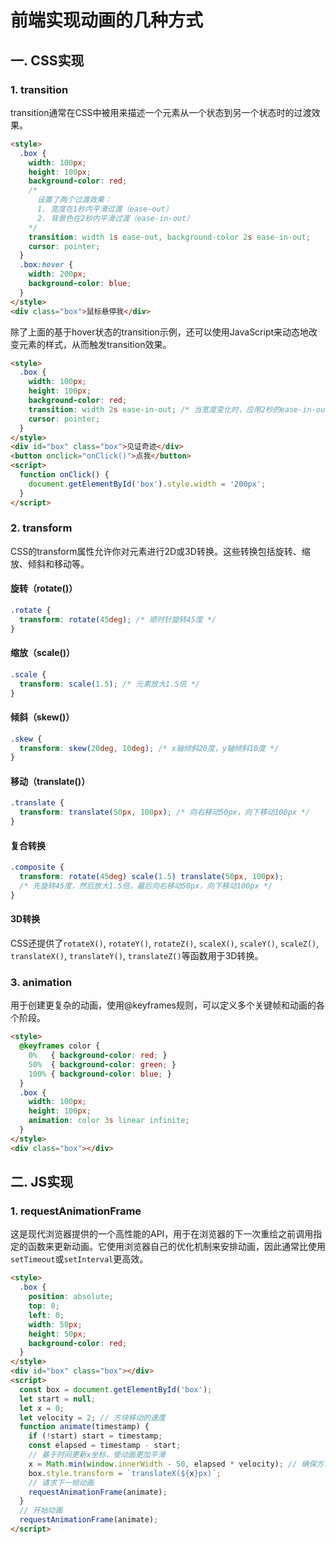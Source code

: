 # 前端实现动画的几种方式

## 一. CSS实现

### 1. transition

transition通常在CSS中被用来描述一个元素从一个状态到另一个状态时的过渡效果。

```html
<style>
  .box {
    width: 100px;
    height: 100px;
    background-color: red;
    /*       
      设置了两个过渡效果：
      1. 宽度在1秒内平滑过渡（ease-out）
      2. 背景色在2秒内平滑过渡（ease-in-out）
    */
    transition: width 1s ease-out, background-color 2s ease-in-out;
    cursor: pointer;
  }
  .box:hover {
    width: 200px;
    background-color: blue;
  }
</style>
<div class="box">鼠标悬停我</div>
```

除了上面的基于hover状态的transition示例，还可以使用JavaScript来动态地改变元素的样式，从而触发transition效果。

```html
<style>
  .box {
    width: 100px;
    height: 100px;
    background-color: red;
    transition: width 2s ease-in-out; /* 当宽度变化时，应用2秒的ease-in-out过渡效果 */
    cursor: pointer;
  }
</style>
<div id="box" class="box">见证奇迹</div>
<button onclick="onClick()">点我</button>
<script>
  function onClick() {
    document.getElementById('box').style.width = '200px';
  }
</script>
```

### 2. transform

CSS的transform属性允许你对元素进行2D或3D转换。这些转换包括旋转、缩放、倾斜和移动等。

#### 旋转（rotate()）

```css
.rotate {
  transform: rotate(45deg); /* 顺时针旋转45度 */
}
```

#### 缩放（scale()）

```css
.scale {
  transform: scale(1.5); /* 元素放大1.5倍 */
}
```

#### 倾斜（skew()）

```css
.skew {
  transform: skew(20deg, 10deg); /* x轴倾斜20度，y轴倾斜10度 */
}
```

#### 移动（translate()）

```css
.translate {
  transform: translate(50px, 100px); /* 向右移动50px，向下移动100px */
}
```

#### 复合转换

```css
.composite {
  transform: rotate(45deg) scale(1.5) translate(50px, 100px);
  /* 先旋转45度，然后放大1.5倍，最后向右移动50px，向下移动100px */
}
```

#### 3D转换

CSS还提供了`rotateX()`, `rotateY()`, `rotateZ()`, `scaleX()`, `scaleY()`, `scaleZ()`, `translateX()`, `translateY()`, `translateZ()`等函数用于3D转换。

### 3. animation

用于创建更复杂的动画，使用@keyframes规则，可以定义多个关键帧和动画的各个阶段。

```html
<style>
  @keyframes color {
    0%   { background-color: red; }
    50%  { background-color: green; }
    100% { background-color: blue; }
  }
  .box {
    width: 100px;
    height: 100px;
    animation: color 3s linear infinite;
  }
</style>
<div class="box"></div>
```

## 二. JS实现

### 1. requestAnimationFrame

这是现代浏览器提供的一个高性能的API，用于在浏览器的下一次重绘之前调用指定的函数来更新动画。它使用浏览器自己的优化机制来安排动画，因此通常比使用`setTimeout`或`setInterval`更高效。

```html
<style>
  .box {
    position: absolute;
    top: 0;
    left: 0;
    width: 50px;
    height: 50px;
    background-color: red;
  }
</style>
<div id="box" class="box"></div>
<script>
  const box = document.getElementById('box');
  let start = null;
  let x = 0;
  let velocity = 2; // 方块移动的速度
  function animate(timestamp) {
    if (!start) start = timestamp;
    const elapsed = timestamp - start;
    // 基于时间更新x坐标，使动画更加平滑
    x = Math.min(window.innerWidth - 50, elapsed * velocity); // 确保方块不会移出视口
    box.style.transform = `translateX(${x}px)`;
    // 请求下一帧动画
    requestAnimationFrame(animate);
  }
  // 开始动画
  requestAnimationFrame(animate);
</script>
```
